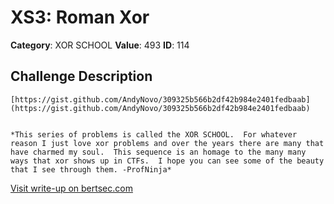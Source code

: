 # XS3: Roman Xor
**Category**: XOR SCHOOL
**Value**: 493
**ID**: 114

## Challenge Description
```
[https://gist.github.com/AndyNovo/309325b566b2df42b984e2401fedbaab](https://gist.github.com/AndyNovo/309325b566b2df42b984e2401fedbaab)


*This series of problems is called the XOR SCHOOL.  For whatever reason I just love xor problems and over the years there are many that have charmed my soul.  This sequence is an homage to the many many ways that xor shows up in CTFs.  I hope you can see some of the beauty that I see through them. -ProfNinja*
```

[Visit write-up on bertsec.com](https://bertsec.com/xs3:-roman-xor)

